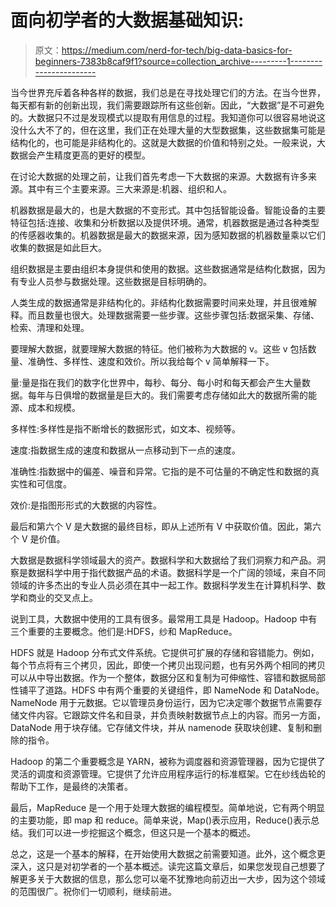 # 面向初学者的大数据基础知识:

> 原文：<https://medium.com/nerd-for-tech/big-data-basics-for-beginners-7383b8caf9f1?source=collection_archive---------1----------------------->

当今世界充斥着各种各样的数据，我们总是在寻找处理它们的方法。在当今世界，每天都有新的创新出现，我们需要跟踪所有这些创新。因此，“大数据”是不可避免的。大数据只不过是发现模式以提取有用信息的过程。我知道你可以很容易地说这没什么大不了的，但在这里，我们正在处理大量的大型数据集，这些数据集可能是结构化的，也可能是非结构化的。这就是大数据的价值和特别之处。一般来说，大数据会产生精度更高的更好的模型。

在讨论大数据的处理之前，让我们首先考虑一下大数据的来源。大数据有许多来源。其中有三个主要来源。三大来源是:机器、组织和人。

机器数据是最大的，也是大数据的不变形式。其中包括智能设备。智能设备的主要特征包括:连接、收集和分析数据以及提供环境。通常，机器数据是通过各种类型的传感器收集的。机器数据是最大的数据来源，因为感知数据的机器数量乘以它们收集的数据是如此巨大。

组织数据是主要由组织本身提供和使用的数据。这些数据通常是结构化数据，因为有专业人员参与数据处理。这些数据是目标明确的。

人类生成的数据通常是非结构化的。非结构化数据需要时间来处理，并且很难解释。而且数量也很大。处理数据需要一些步骤。这些步骤包括:数据采集、存储、检索、清理和处理。

要理解大数据，就要理解大数据的特征。他们被称为大数据的 v。这些 v 包括数量、准确性、多样性、速度和效价。所以我给每个 v 简单解释一下。

量:量是指在我们的数字化世界中，每秒、每分、每小时和每天都会产生大量数据。每年与日俱增的数据量是巨大的。我们需要考虑存储如此大的数据所需的能源、成本和规模。

多样性:多样性是指不断增长的数据形式，如文本、视频等。

速度:指数据生成的速度和数据从一点移动到下一点的速度。

准确性:指数据中的偏差、噪音和异常。它指的是不可估量的不确定性和数据的真实性和可信度。

效价:是指图形形式的大数据的内容性。

最后和第六个 V 是大数据的最终目标，即从上述所有 V 中获取价值。因此，第六个 V 是价值。

大数据是数据科学领域最大的资产。数据科学和大数据给了我们洞察力和产品。洞察是数据科学中用于指代数据产品的术语。数据科学是一个广阔的领域，来自不同领域的许多杰出的专业人员必须在其中一起工作。数据科学发生在计算机科学、数学和商业的交叉点上。

说到工具，大数据中使用的工具有很多。最常用工具是 Hadoop。Hadoop 中有三个重要的主要概念。他们是:HDFS，纱和 MapReduce。

HDFS 就是 Hadoop 分布式文件系统。它提供可扩展的存储和容错能力。例如，每个节点将有三个拷贝，因此，即使一个拷贝出现问题，也有另外两个相同的拷贝可以从中导出数据。作为一个整体，数据分区和复制为可伸缩性、容错和数据局部性铺平了道路。HDFS 中有两个重要的关键组件，即 NameNode 和 DataNode。NameNode 用于元数据。它以管理员身份运行，因为它决定哪个数据节点需要存储文件内容。它跟踪文件名和目录，并负责映射数据节点上的内容。而另一方面，DataNode 用于块存储。它存储文件块，并从 namenode 获取块创建、复制和删除的指令。

Hadoop 的第二个重要概念是 YARN，被称为调度器和资源管理器，因为它提供了灵活的调度和资源管理。它提供了允许应用程序运行的标准框架。它在纱线齿轮的帮助下工作，是最终的决策者。

最后，MapReduce 是一个用于处理大数据的编程模型。简单地说，它有两个明显的主要功能，即 map 和 reduce。简单来说，Map()表示应用，Reduce()表示总结。我们可以进一步挖掘这个概念，但这只是一个基本的概述。

总之，这是一个基本的解释，在开始使用大数据之前需要知道。此外，这个概念更深入，这只是对初学者的一个基本概述。读完这篇文章后，如果您发现自己想要了解更多关于大数据的信息，那么您可以毫不犹豫地向前迈出一大步，因为这个领域的范围很广。祝你们一切顺利，继续前进。